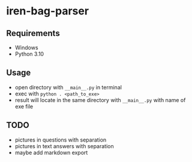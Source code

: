 # iren-bag-parser

## Requirements

- Windows
- Python 3.10

## Usage

- open directory with `__main__.py` in terminal
- exec with `python . <path_to_exe>`
- result will locate in the same directory with `__main__.py` with name of exe file

## TODO
- pictures in questions with separation
- pictures in text answers with separation
- maybe add markdown export